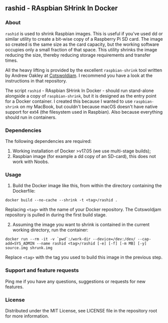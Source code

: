 ## rashid - RAspbian SHrink In Docker

### About

`rashid` is used to shrink Raspbian images. This is useful if you've used dd or similar utility to create a bit-wise copy of a Raspberry Pi SD card. The image so created is the same size as the card capacity, but the working software occupies only a small fraction of that space. This utility shrinks the image reducing the size, thereby reducing storage requirements and transfer times.

All the heavy lifting is provided by the excellent `raspbian-shrink` tool written by Andrew Oakley at [Cotswoldjam](https://github.com/aoakley/cotswoldjam). I recommend you have a look at the instructions in that repository.

The script `rashid` - RAspbian SHrink In Docker - should run stand-alone alongside a copy of `raspbian-shrink`, but it is designed as the entry point for a Docker container. I created this because I wanted to use `raspbian-shrink` on my MacBook, but couldn't because macOS doesn't have native support for ext4 (the filesystem used in Raspbian). Also because everything should run in containers.


### Dependencies

The following dependencies are required:

1. Working installation of Docker >v17.05 (we use multi-stage builds);
2. Raspbian image (for example a dd copy of an SD-card), this does not work with Noobs.

### Usage

1. Build the Docker image like this, from within the directory containing the Dockerfile:
```
docker build --no-cache --shrink -t <tag>/rashid .
```
Replacing `<tag>` with the name of your Docker repository. The Cotswoldjam repository is pulled in during the first build stage.

2. Assuming the image you want to shrink is contained in the current working directory, run the container:

```
docker run --rm -it -v `pwd`:/work-dir --device=/dev:/dev/ --cap-add=SYS_ADMIN --name rashid <tag>/rashid [-e] [-f] [-m MB] [-y]  source.img shrunk.img
```
Replace `<tag>` with the tag you used to build this image in the previous
step.

### Support and feature requests

Ping me if you have any questions, suggestions or requests for new features.

### License

Distributed under the MIT License, see LICENSE file in the repository root for more information.
